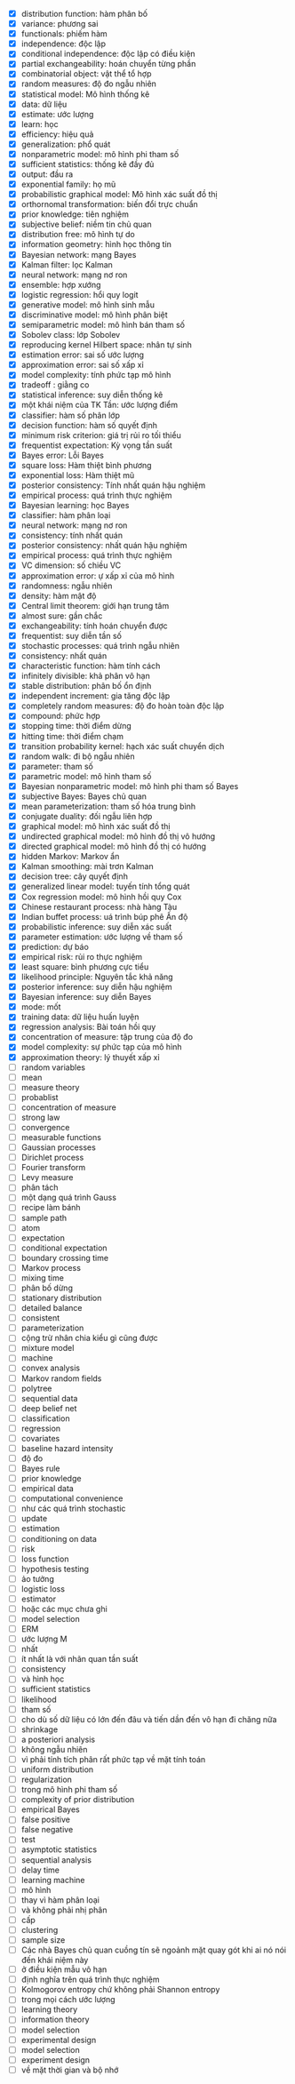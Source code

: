 - [x] distribution function: hàm phân bố
- [x] variance: phương sai
- [x] functionals: phiếm hàm
- [x] independence: độc lập
- [x] conditional independence: độc lập có điều kiện
- [x] partial exchangeability: hoán chuyển từng phần
- [x] combinatorial object: vật thể tổ hợp 
- [x] random measures: độ đo ngẫu nhiên
- [x] statistical model: Mô hình thống kê
- [x] data: dữ liệu
- [x] estimate: ước lượng
- [x] learn: học
- [x] efficiency: hiệu quả
- [x] generalization: phổ quát
- [x] nonparametric model: mô hình phi tham số
- [x] sufficient statistics:  thống kê đầy đủ
- [x] output: đầu ra
- [x] exponential family: họ mũ
- [x] probabilistic graphical model: Mô hình xác suất đồ thị 
- [x] orthornomal transformation: biến đổi trực chuẩn
- [x] prior knowledge: tiên nghiệm
- [x] subjective belief: niềm tin chủ quan 
- [x] distribution free: mô hình tự do
- [x] information geometry: hình học thông tin
- [x] Bayesian network: mạng Bayes
- [x] Kalman filter: lọc Kalman
- [x] neural network:  mạng nơ ron
- [x] ensemble:  hợp xướng
- [x] logistic regression: hổi quy logit
- [x] generative model: mô hình sinh mẫu
- [x] discriminative model: mô hình phân biệt
- [x] semiparametric model: mô hình bán tham số
- [x] Sobolev class: lớp Sobolev
- [x] reproducing kernel Hilbert space: nhân tự sinh
- [x] estimation error: sai số ước lượng
- [x] approximation error: sai số xấp xỉ 
- [x] model complexity:  tính phức tạp mô hình
- [x] tradeoff : giằng co
- [x] statistical inference: suy diễn thống kê
- [x] một khái niệm của TK Tần:  ước lượng điểm
- [x] classifier: hàm số phân lớp
- [x] decision function:  hàm số quyết định
- [x] minimum risk criterion: giá trị rủi ro tối thiểu
- [x] frequentist expectation: Kỳ vọng tần suất
- [x] Bayes error: Lỗi Bayes 
- [x] square loss: Hàm thiệt bình phương
- [x] exponential loss: Hàm thiệt mũ
- [x] posterior consistency: Tính nhất quán hậu nghiệm
- [x] empirical process: quá trình thực nghiệm 
- [x] Bayesian learning:  học Bayes
- [x] classifier: hàm phân loại
- [x] neural network: mạng nơ ron
- [x] consistency:  tính nhất quán
- [x] posterior consistency: nhất quán hậu nghiệm
- [x] empirical process: quá trình thực nghiệm
- [x] VC dimension: số chiều VC 
- [x] approximation error: ự xấp xỉ của mô hình
- [x] randomness: ngẫu nhiên
- [x] density: hàm mật độ
- [x] Central limit theorem: giới hạn trung tâm
- [x] almost sure: gần chắc
- [x] exchangeability: tính hoán chuyển được
- [x] frequentist: suy diễn tần số
- [x] stochastic processes: quá trình ngẫu nhiên
- [x] consistency: nhất quán
- [x] characteristic function: hàm tính cách
- [x] infinitely divisible: khả phân vô hạn
- [x] stable distribution: phân bố ổn định
- [x] independent increment: gia tăng độc lập
- [x] completely random measures: độ đo hoàn toàn độc lập
- [x] compound: phức hợp
- [x] stopping time: thời điểm dừng
- [x] hitting time: thời điểm chạm
- [x] transition probability kernel: hạch xác suất chuyển dịch
- [x] random walk: đi bộ ngẫu nhiên
- [x] parameter: tham số
- [x] parametric model: mô hình tham số
- [x] Bayesian nonparametric model: mô hình phi tham số Bayes
- [x] subjective Bayes: Bayes chủ quan
- [x] mean parameterization: tham số hóa trung bình
- [x] conjugate duality:  đối ngẫu liên hợp
- [x] graphical model: mô hình xác suất đồ thị 
- [x] undirected graphical model: mô hình đồ thị vô hướng
- [x] directed graphical model: mô hình đồ thị có hướng
- [x] hidden Markov: Markov ẩn
- [x] Kalman smoothing: mài trơn Kalman
- [x] decision tree: cây quyết định
- [x] generalized linear model: tuyến tính tổng quát
- [x] Cox regression model: mô hình hồi quy Cox
- [x] Chinese restaurant process: nhà hàng Tàu
- [x] Indian buffet process: uá trình búp phê Ấn độ 
- [x] probabilistic inference: suy diễn xác suất
- [x] parameter estimation: ước lượng về tham số
- [x] prediction: dự báo
- [x] empirical risk: rủi ro thực nghiệm
- [x] least square: bình phương cực tiểu
- [x] likelihood principle: Nguyên tắc khả năng
- [x] posterior inference:  suy diễn hậu nghiệm
- [x] Bayesian inference: suy diễn Bayes
- [x] mode: mốt
- [x] training data:  dữ liệu huấn luyện
- [x] regression analysis: Bài toán hồi quy
- [x] concentration of measure:  tập trung của độ đo
- [x] model complexity: sự phức tạp của mô hình
- [x] approximation theory: lý thuyết xấp xỉ
- [ ] random variables
- [ ] mean
- [ ] measure theory
- [ ] probablist
- [ ] concentration of measure
- [ ] strong law
- [ ] convergence
- [ ] measurable functions
- [ ] Gaussian processes
- [ ] Dirichlet process
- [ ] Fourier transform
- [ ] Levy measure
- [ ] phân tách
- [ ] một dạng quá trình Gauss
- [ ] recipe làm bánh
- [ ] sample path
- [ ] atom
- [ ] expectation
- [ ] conditional expectation
- [ ] boundary crossing time
- [ ] Markov process
- [ ] mixing time
- [ ] phân bố dừng
- [ ] stationary distribution
- [ ] detailed balance
- [ ] consistent
- [ ] parameterization
- [ ] cộng trừ nhân chia kiểu gì cũng được
- [ ] mixture model
- [ ] machine
- [ ] convex analysis
- [ ] Markov random fields
- [ ] polytree
- [ ] sequential data
- [ ] deep belief net
- [ ] classification
- [ ] regression
- [ ] covariates
- [ ] baseline hazard intensity
- [ ] độ đo
- [ ] Bayes rule
- [ ] prior knowledge
- [ ] empirical data
- [ ] computational convenience
- [ ] như các quá trình stochastic
- [ ] update
- [ ] estimation
- [ ] conditioning on data
- [ ] risk
- [ ] loss function
- [ ] hypothesis testing
- [ ] ảo tưởng
- [ ] logistic loss
- [ ] estimator
- [ ] hoặc các mục chưa ghi
- [ ] model selection
- [ ] ERM
- [ ] ước lượng M
- [ ] nhất
- [ ] ít nhất là với nhãn quan tần suất
- [ ] consistency
- [ ] và hình học
- [ ] sufficient statistics
- [ ] likelihood
- [ ] tham số
- [ ] cho dù số dữ liệu có lớn đến đâu và tiến dần đến vô hạn đi chăng nữa
- [ ] shrinkage
- [ ] a posteriori analysis
- [ ] không ngẫu nhiên
- [ ] vì phải tính tích phân rất phức tạp về mặt tính toán
- [ ] uniform distribution
- [ ] regularization
- [ ] trong mô hình phi tham số
- [ ] complexity of prior distribution
- [ ] empirical Bayes
- [ ] false positive
- [ ] false negative
- [ ] test
- [ ] asymptotic statistics
- [ ] sequential analysis
- [ ] delay time
- [ ] learning machine
- [ ] mô hình
- [ ] thay vì hàm phân loại
- [ ] và không phải nhị phân
- [ ] cấp
- [ ] clustering
- [ ] sample size
- [ ] Các nhà Bayes chủ quan cuồng tín sẽ ngoảnh mặt quay gót khi ai nó nói đến khái niệm này
- [ ] ở điều kiện mẫu vô hạn
- [ ] định nghĩa trên quá trình thực nghiệm
- [ ] Kolmogorov entropy chứ không phải Shannon entropy
- [ ] trong mọi cách ước lượng
- [ ] learning theory
- [ ] information theory
- [ ] model selection
- [ ] experimental design
- [ ] model selection
- [ ] experiment design
- [ ] về mặt thời gian và bộ nhớ
